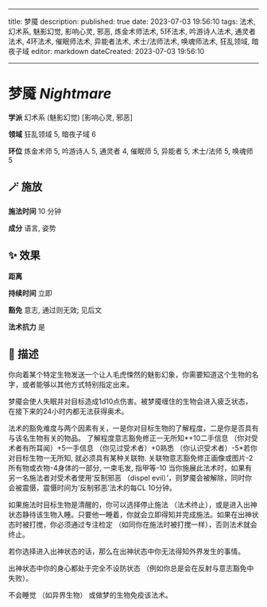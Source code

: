 
---
title: 梦魇
description: 
published: true
date: 2023-07-03 19:56:10
tags: 法术, 幻术系, 魅影幻觉, 影响心灵, 邪恶, 炼金术师法术, 5环法术, 吟游诗人法术, 通灵者法术, 4环法术, 催眠师法术, 异能者法术, 术士/法师法术, 唤魂师法术, 狂乱领域, 暗夜子域
editor: markdown
dateCreated: 2023-07-03 19:56:10

---

# **梦魇** *Nightmare*

**学派** 幻术系 (魅影幻觉) \[影响心灵, 邪恶\] 

**领域** 狂乱领域 5, 暗夜子域 6

**环位** 炼金术师 5, 吟游诗人 5, 通灵者 4, 催眠师 5, 异能者 5, 术士/法师 5, 唤魂师 5

## 🪄 施放

**施法时间** 10 分钟

**成分** 语言, 姿势

## ✨ 效果  

**距离**   

**持续时间** 立即 

**豁免** 意志, 通过则无效; 见后文

**法术抗力** 是

## 📖 描述

你向着某个特定生物发送一个让人毛虎悚然的魅影幻象，你需要知道这个生物的名字，或者能够以其他方式特别指定出来。

梦魇会使人失眠并对目标造成1d10点伤害。被梦魇缠住的生物会进入疲乏状态，在接下来的24小时内都无法获得奥术。

法术的豁免难度与两个因素有关，一是你对目标生物的了解程度，二是你是否具有与该名生物有关的物品。   了解程度意志豁免修正一无所知*+10二手信息 （你对受术者有所耳闻）+5一手信息 （你见过受术者）+0熟悉 （你认识受术者）-5*若你对目标生物一无所知, 就必须具有某种关联物.    关联物意志豁免修正画像或图片-2所有物或衣物-4身体的一部分, 一束毛发, 指甲等-10    当你施展此法术时，如果有另一名施法者对受术者使用‘反制邪恶 （dispel evil）’，则梦魇会被解除，同时你会被震慑，震慑时间为‘反制邪恶’法术的每CL 10分钟。

如果施法时目标生物是清醒的，你可以选择停止施法 （法术终止），或是进入出神状态静待该生物入睡。只要他一睡着，你就会立即得知并完成施法。如果在出神状态时被打搅，你必须通过专注检定 （如同你在施法时被打搅一样），否则法术就会终止。

若你选择进入出神状态的话，那么在出神状态中你无法得知外界发生的事情。

出神状态中你的身心都处于完全不设防状态 （例如你总是会在反射与意志豁免中失败）。

不会睡觉 （如异界生物） 或做梦的生物免疫该法术。
    